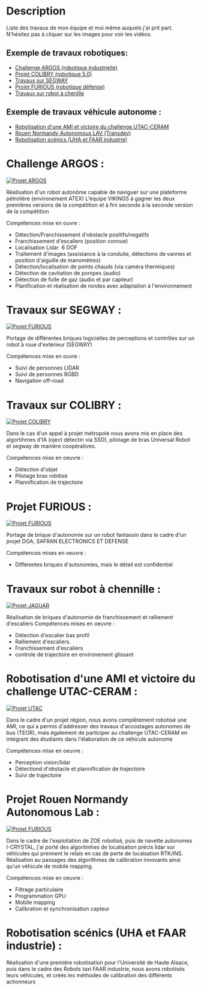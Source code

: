 # Description
Liste des travaux de mon équipe et moi même auquels j'ai prit part. 
N'hésitez pas à cliquer sur les images pour voir les vidéos.

## Exemple de travaux robotiques:
* [Challenge ARGOS (robotique industrielle)](#ARGOS)
* [Projet COLIBRY (robotique 5.0)](#COLIBRY)
* [Travaux sur SEGWAY](#SEGWAY)
* [Projet FURIOUS (robotique défense)](#FURIOUS)
* [Travaux sur robot à chenille](#JAGUAR)

## Exemple de travaux véhicule autonome :
* [Robotisation d'une AMI et victoire du challenge UTAC-CERAM](#UTAC)
* [Rouen Normandy Autonomous LAV (Transdev)](#RNLAB)
* [Robotisation scénics (UHA et FAAR industrie)](#SCENIC) 


<a id="ARGOS"></a>
# Challenge ARGOS :

[![Projet ARGOS](https://img.youtube.com/vi/cMTlD8cBGlM/0.jpg)](https://www.youtube.com/watch?v=cMTlD8cBGlM "Travaux sur ARGOS")

Réalisation d'un robot autonôme capable de naviguer sur une plateforme pétrolière (environement ATEX)
L'équipe VIKINGS à gagner les deux premières versions de la compétition et à fini seconde à la seconde version de la compétition

Compétences mise en ouvre : 
* Détection/Franchissement d'obstacle positifs/negatifs
* Franchissement d'escaliers (position connue)
* Localisation Lidar  6 DOF
* Traitement d'images (assistance à la conduite, détections de vannes et position d'aiguille de manomètres)
* Détection/localisation de points chauds (via caméra thermiques)
* Détection de cavitation de pompes (audio)
* Détection de fuite de gaz (audio et par capteur)
* Planification et réalisation de rondes avec adaptation à l'environnement




<a id="SEGWAY"></a>
# Travaux sur SEGWAY :

[![Projet FURIOUS](https://img.youtube.com/vi/Sh7MUKh4y_A/0.jpg)](https://www.youtube.com/watch?v=Sh7MUKh4y_A "Travaux sur SEGWAY")

Portage de différentes briques logicielles de perceptions et contrôles sur un robot à roue d'extérieur (SEGWAY)

Compétences mise en ouvre : 
* Suivi de personnes LIDAR
* Suivi de personnes RGBD
* Navigation off-road


<a id="COLIBRY"></a>
# Travaux sur COLIBRY :

[![Projet COLIBRY](https://img.youtube.com/vi/1bYqtZ1BC-U/0.jpg)](https://youtu.be/1bYqtZ1BC-U "Travaux sur COLIBRY")

Dans le cas d'un appel à projet métropole nous avons mis en place des algortihmes d'IA (oject détectin via SSD), pilotage de bras Universal Robot et segway de manière coopératives.

Compétences mise en oeuvre : 
* Détection d'objet
* Pilotage bras robitisé
* Plannification de trajectoire



<a id="FURIOUS"></a>
# Projet FURIOUS :

[![Projet FURIOUS](https://img.youtube.com/vi/vmmYTvGX6wo/0.jpg)](https://www.youtube.com/watch?v=vmmYTvGX6wo "Projet FURIOUS")

Portage de brique d'autonomie sur un robot fantassin dans le cadre d'un projet DGA, SAFRAN ELECTRONICS ET DEFENSE

Compétences mises en oeuvre :
* Différentes briques d'autonomies, mais le détail est confidentiel

<a id="JAGUAR"></a>
# Travaux sur robot à chennille :

[![Projet JAGUAR](https://img.youtube.com/vi/guAFq7L6wUM/0.jpg)](https://www.youtube.com/watch?v=guAFq7L6wUM "Projet JAGUAR")

Réalisation de briques d'autonomie de franchissement et ralliement d'escaliers 
Compétences mises en oeuvre :
* Détection d'escalier bas profil
* Ralliement d'escaliers.
* Franchissement d'escaliers
* controle de trajectoire en environement glissant


<a id="UTAC"></a>
# Robotisation d'une AMI et victoire du challenge UTAC-CERAM :

[![Projet UTAC](https://img.youtube.com/vi/w7kFfwxkTUc/0.jpg)](https://www.youtube.com/watch?v=w7kFfwxkTUc "Projet UTAC")

Dans le cadre d'un projet région, nous avons complètement robotisé une AMI, ce qui a permis d'addresser des travaux d'accostages autonomes de bus (TEOR), mais également de participer au challenge UTAC-CERAM en intégrant des étudiants dans l'élaboration de ce véhicule autonome

Compétences mise en oeuvre :
* Perception vision/lidar
* Détectiond d'obstacle et plannification de trajectoire
* Suivi de trajectoire
    

<a id="RNLAB"></a>
# Projet Rouen Normandy Autonomous Lab :

[![Projet FURIOUS](https://img.youtube.com/vi/-6ij75a_2Hw/0.jpg)](https://www.youtube.com/watch?v=-6ij75a_2Hw "Projet FURIOUS")

Dans le cadre de l'exploitation de ZOE robotisé, puis de navette autonomes I-CRYSTAL, j'ai porté des algoritmhes de localisation précis lidar sur véhicules qui prennent le relais en cas de perte de localsation RTK/INS. Réalisation au passages des algorithmes de calibration innovants ainsi qu'un véhicule de mobile mapping. 

Compétences mise en oeuvre :
* Filtrage particulaire
* Programmation GPU
* Mobile mapping
* Calibration et synchronisation capteur


<a id="SCENIC"></a>
# Robotisation scénics (UHA et FAAR industrie) :

Réalisation d'une première robotisation pour l'Université de Haute Alsace, puis dans le cadre des Robots taxi FAAR industrie, nous avons robotisés leurs véhicules, et créés les méthodes de calibration des différents actionneurs

